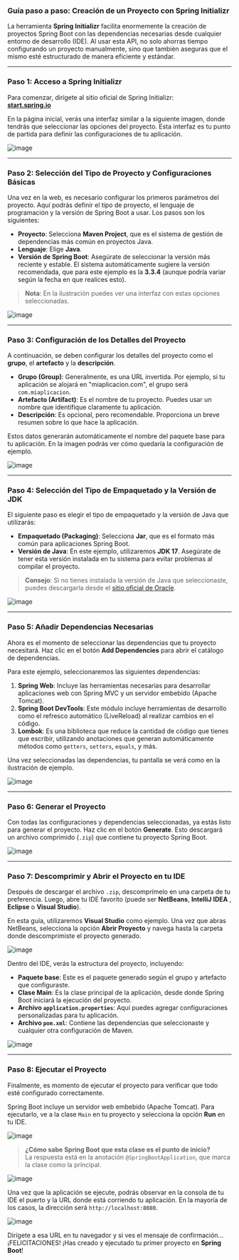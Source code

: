 ### Guía paso a paso: Creación de un Proyecto con Spring Initializr

La herramienta **Spring Initializr** facilita enormemente la creación de proyectos Spring Boot con las dependencias necesarias desde cualquier entorno de desarrollo (IDE). Al usar esta API, no solo ahorras tiempo configurando un proyecto manualmente, sino que también aseguras que el mismo esté estructurado de manera eficiente y estándar.

---

### **Paso 1: Acceso a Spring Initializr**

Para comenzar, dirígete al sitio oficial de Spring Initializr:  
[**start.spring.io**](https://start.spring.io/)

En la página inicial, verás una interfaz similar a la siguiente imagen, donde tendrás que seleccionar las opciones del proyecto. Esta interfaz es tu punto de partida para definir las configuraciones de tu aplicación.

![image](https://github.com/user-attachments/assets/72397e1c-3b06-418a-bc63-375f9c06e1d0)


---

### **Paso 2: Selección del Tipo de Proyecto y Configuraciones Básicas**

Una vez en la web, es necesario configurar los primeros parámetros del proyecto. Aquí podrás definir el tipo de proyecto, el lenguaje de programación y la versión de Spring Boot a usar. Los pasos son los siguientes:

- **Proyecto**: Selecciona **Maven Project**, que es el sistema de gestión de dependencias más común en proyectos Java.
- **Lenguaje**: Elige **Java**.
- **Versión de Spring Boot**: Asegúrate de seleccionar la versión más reciente y estable. El sistema automáticamente sugiere la versión recomendada, que para este ejemplo es la **3.3.4** (aunque podría variar según la fecha en que realices esto).

> **Nota**: En la ilustración puedes ver una interfaz con estas opciones seleccionadas.

![image](https://github.com/user-attachments/assets/09249059-a210-4c0d-9417-0865d90e0bbb)


---

### **Paso 3: Configuración de los Detalles del Proyecto**

A continuación, se deben configurar los detalles del proyecto como el **grupo**, el **artefacto** y la **descripción**.

- **Grupo (Group)**: Generalmente, es una URL invertida. Por ejemplo, si tu aplicación se alojará en "miaplicacion.com", el grupo será `com.miaplicacion`.
- **Artefacto (Artifact)**: Es el nombre de tu proyecto. Puedes usar un nombre que identifique claramente tu aplicación.
- **Descripción**: Es opcional, pero recomendable. Proporciona un breve resumen sobre lo que hace la aplicación.

Estos datos generarán automáticamente el nombre del paquete base para tu aplicación. En la imagen podrás ver cómo quedaría la configuración de ejemplo.

![image](https://github.com/user-attachments/assets/ac4ddcbc-31a9-40dd-a9e9-b1ddf8d01713)

---

### **Paso 4: Selección del Tipo de Empaquetado y la Versión de JDK**

El siguiente paso es elegir el tipo de empaquetado y la versión de Java que utilizarás:

- **Empaquetado (Packaging)**: Selecciona **Jar**, que es el formato más común para aplicaciones Spring Boot.
- **Versión de Java**: En este ejemplo, utilizaremos **JDK 17**. Asegúrate de tener esta versión instalada en tu sistema para evitar problemas al compilar el proyecto.

> **Consejo**: Si no tienes instalada la versión de Java que seleccionaste, puedes descargarla desde el [sitio oficial de Oracle](https://www.oracle.com/java/technologies/downloads/).

![image](https://github.com/user-attachments/assets/aaa83cab-5544-4e2a-b858-8f462284a05c)

---

### **Paso 5: Añadir Dependencias Necesarias**

Ahora es el momento de seleccionar las dependencias que tu proyecto necesitará. Haz clic en el botón **Add Dependencies** para abrir el catálogo de dependencias.

Para este ejemplo, seleccionaremos las siguientes dependencias:

1. **Spring Web**: Incluye las herramientas necesarias para desarrollar aplicaciones web con Spring MVC y un servidor embebido (Apache Tomcat).
2. **Spring Boot DevTools**: Este módulo incluye herramientas de desarrollo como el refresco automático (LiveReload) al realizar cambios en el código.
3. **Lombok**: Es una biblioteca que reduce la cantidad de código que tienes que escribir, utilizando anotaciones que generan automáticamente métodos como `getters`, `setters`, `equals`, y más.

Una vez seleccionadas las dependencias, tu pantalla se verá como en la ilustración de ejemplo.

![image](https://github.com/user-attachments/assets/25f4865b-fde3-4211-80b6-64af4fed6244)

---

### **Paso 6: Generar el Proyecto**

Con todas las configuraciones y dependencias seleccionadas, ya estás listo para generar el proyecto. Haz clic en el botón **Generate**. Esto descargará un archivo comprimido (`.zip`) que contiene tu proyecto Spring Boot.

![image](https://github.com/user-attachments/assets/cbfc2031-efc5-46a0-91af-fb732886e7c8)

---

### **Paso 7: Descomprimir y Abrir el Proyecto en tu IDE**

Después de descargar el archivo `.zip`, descomprímelo en una carpeta de tu preferencia. Luego, abre tu IDE favorito (puede ser **NetBeans**, **IntelliJ IDEA** , **Eclipse** o **Visual Studio**).

En esta guía, utilizaremos **Visual Studio** como ejemplo. Una vez que abras NetBeans, selecciona la opción **Abrir Proyecto** y navega hasta la carpeta donde descomprimiste el proyecto generado.

![image](https://github.com/user-attachments/assets/fc9d17cc-038c-4cd6-9a3c-1e8be0027d0e)

Dentro del IDE, verás la estructura del proyecto, incluyendo:

- **Paquete base**: Este es el paquete generado según el grupo y artefacto que configuraste.
- **Clase Main**: Es la clase principal de la aplicación, desde donde Spring Boot iniciará la ejecución del proyecto.
- **Archivo `application.properties`**: Aquí puedes agregar configuraciones personalizadas para tu aplicación.
- **Archivo `pom.xml`**: Contiene las dependencias que seleccionaste y cualquier otra configuración de Maven.

![image](https://github.com/user-attachments/assets/d5c90b25-4a9b-4d95-b699-bdb9765c874f)

---

### **Paso 8: Ejecutar el Proyecto**

Finalmente, es momento de ejecutar el proyecto para verificar que todo esté configurado correctamente.

Spring Boot incluye un servidor web embebido (Apache Tomcat). Para ejecutarlo, ve a la clase `Main` en tu proyecto y selecciona la opción **Run** en tu IDE.

![image](https://github.com/user-attachments/assets/3b15e055-9ed4-4d9c-94cc-7f1c4f808b29)

> **¿Cómo sabe Spring Boot que esta clase es el punto de inicio?**  
> La respuesta está en la anotación `@SpringBootApplication`, que marca la clase como la principal.

![image](https://github.com/user-attachments/assets/d07e8ac5-5d60-45d3-9205-db1b917d8904)

Una vez que la aplicación se ejecute, podrás observar en la consola de tu IDE el puerto y la URL donde está corriendo tu aplicación. En la mayoría de los casos, la dirección será `http://localhost:8080`.

![image](https://github.com/user-attachments/assets/375449b7-231e-460e-a022-420d16c49561)

Dirígete a esa URL en tu navegador y si ves el mensaje de confirmación... ¡FELICITACIONES! ¡Has creado y ejecutado tu primer proyecto en **Spring Boot**!
